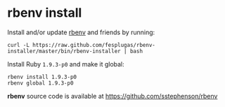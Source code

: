 rbenv install
=============

Install and/or update [rbenv] and friends by running:

    curl -L https://raw.github.com/fesplugas/rbenv-installer/master/bin/rbenv-installer | bash

Install Ruby `1.9.3-p0` and make it global:

    rbenv install 1.9.3-p0
    rbenv global 1.9.3-p0

**rbenv** source code is available at <https://github.com/sstephenson/rbenv>

[rbenv]: https://github.com/sstephenson/rbenv
